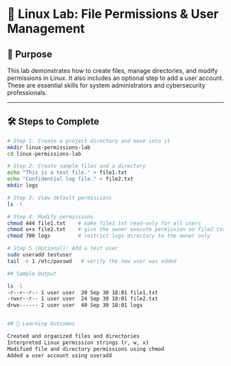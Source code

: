 # 🐧 Linux Lab: File Permissions & User Management

## 📌 Purpose
This lab demonstrates how to create files, manage directories, and modify permissions in Linux. It also includes an optional step to add a user account. These are essential skills for system administrators and cybersecurity professionals.

---

## 🛠 Steps to Complete

```bash
# Step 1: Create a project directory and move into it
mkdir linux-permissions-lab
cd linux-permissions-lab

# Step 2: Create sample files and a directory
echo "This is a test file." > file1.txt
echo "Confidential log file." > file2.txt
mkdir logs

# Step 3: View default permissions
ls -l

# Step 4: Modify permissions
chmod 444 file1.txt    # make file1.txt read-only for all users
chmod u+x file2.txt    # give the owner execute permission on file2.txt
chmod 700 logs         # restrict logs directory to the owner only

# Step 5 (Optional): Add a test user
sudo useradd testuser
tail -n 1 /etc/passwd   # verify the new user was added

## Sample Output

ls -l
-r--r--r-- 1 user user  20 Sep 30 18:01 file1.txt
-rwxr--r-- 1 user user  24 Sep 30 18:01 file2.txt
drwx------ 2 user user  40 Sep 30 18:01 logs


## 🎯 Learning Outcomes

Created and organized files and directories
Interpreted Linux permission strings (r, w, x)
Modified file and directory permissions using chmod
Added a user account using useradd
